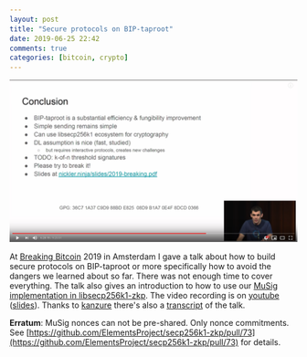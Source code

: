 ```yaml
---
layout: post
title: "Secure protocols on BIP-taproot"
date: 2019-06-25 22:42
comments: true
categories: [bitcoin, crypto]
---
```


<a href="https://youtu.be/DKOG0BQMmmg?t=21866"><img src="/images/2019-breaking.png" width="560"></a>

At [Breaking Bitcoin](https://breaking-bitcoin.com/) 2019 in Amsterdam I gave a talk about how to build secure protocols on BIP-taproot or more specifically how to avoid the dangers we learned about so far.
There was not enough time to cover everything.
The talk also gives an introduction to how to use our [MuSig implementation in libsecp256k1-zkp](https://github.com/ElementsProject/secp256k1-zkp/blob/secp256k1-zkp/include/secp256k1_musig.h).
The video recording is on [youtube](https://youtu.be/DKOG0BQMmmg?t=21866) ([slides](/slides/2019-breaking.pdf)).
Thanks to [kanzure](https://twitter.com/kanzure) there's also a [transcript](https://diyhpl.us/wiki/transcripts/breaking-bitcoin/2019/secure-protocols-bip-taproot/) of the talk.

**Erratum**: MuSig nonces can not be pre-shared. Only nonce commitments. See [https://github.com/ElementsProject/secp256k1-zkp/pull/73](https://github.com/ElementsProject/secp256k1-zkp/pull/73) for details.
